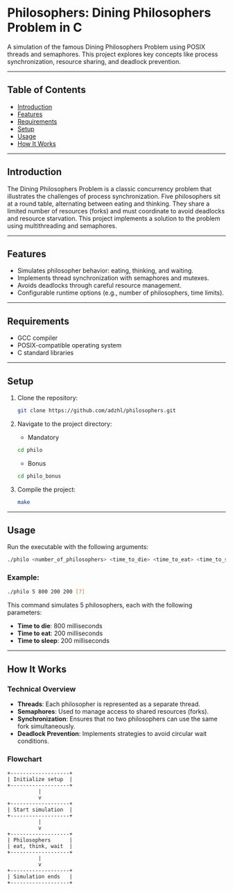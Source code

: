 # Philosophers: Dining Philosophers Problem in C

A simulation of the famous Dining Philosophers Problem using POSIX threads and semaphores. This project explores key concepts like process synchronization, resource sharing, and deadlock prevention.

---

## Table of Contents
- [Introduction](#introduction)
- [Features](#features)
- [Requirements](#requirements)
- [Setup](#setup)
- [Usage](#usage)
- [How It Works](#how-it-works)

---

## Introduction

The Dining Philosophers Problem is a classic concurrency problem that illustrates the challenges of process synchronization. Five philosophers sit at a round table, alternating between eating and thinking. They share a limited number of resources (forks) and must coordinate to avoid deadlocks and resource starvation. This project implements a solution to the problem using multithreading and semaphores.

---

## Features

- Simulates philosopher behavior: eating, thinking, and waiting.
- Implements thread synchronization with semaphores and mutexes.
- Avoids deadlocks through careful resource management.
- Configurable runtime options (e.g., number of philosophers, time limits).

---

## Requirements

- GCC compiler
- POSIX-compatible operating system
- C standard libraries

---

## Setup

1. Clone the repository:
   ```bash
   git clone https://github.com/adzhl/philosophers.git
   ```

2. Navigate to the project directory:

   - Mandatory
   ```bash
   cd philo
   ```
   - Bonus
   ```bash
   cd philo_bonus
   ```

3. Compile the project:
   ```bash
   make
   ```

---

## Usage

Run the executable with the following arguments:
```bash
./philo <number_of_philosophers> <time_to_die> <time_to_eat> <time_to_sleep> [number_of_times_each_philosopher_must_eat]
```

### Example:
```bash
./philo 5 800 200 200 [7]
```

This command simulates 5 philosophers, each with the following parameters:
- **Time to die**: 800 milliseconds
- **Time to eat**: 200 milliseconds
- **Time to sleep**: 200 milliseconds

---

## How It Works

### Technical Overview

- **Threads**: Each philosopher is represented as a separate thread.
- **Semaphores**: Used to manage access to shared resources (forks).
- **Synchronization**: Ensures that no two philosophers can use the same fork simultaneously.
- **Deadlock Prevention**: Implements strategies to avoid circular wait conditions.

### Flowchart
```
+-------------------+
| Initialize setup  |
+-------------------+
          |
          v
+-------------------+
| Start simulation  |
+-------------------+
          |
          v
+-------------------+
| Philosophers      |
| eat, think, wait  |
+-------------------+
          |
          v
+-------------------+
| Simulation ends   |
+-------------------+
```

